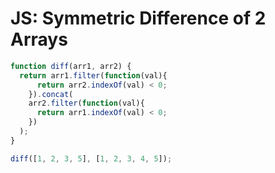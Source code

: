 # JS: Symmetric Difference of 2 Arrays

```javascript
function diff(arr1, arr2) {
  return arr1.filter(function(val){
      return arr2.indexOf(val) < 0;
    }).concat(
    arr2.filter(function(val){
      return arr1.indexOf(val) < 0;
    })
  );
}

diff([1, 2, 3, 5], [1, 2, 3, 4, 5]);
```